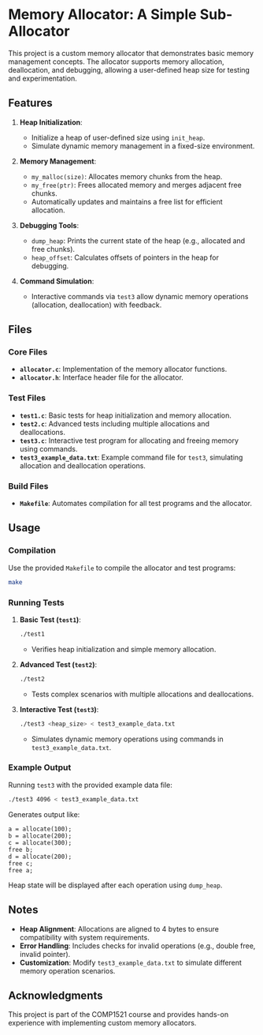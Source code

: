 
# Memory Allocator: A Simple Sub-Allocator

This project is a custom memory allocator that demonstrates basic memory management concepts. The allocator supports memory allocation, deallocation, and debugging, allowing a user-defined heap size for testing and experimentation.

## Features

1. **Heap Initialization**:
   - Initialize a heap of user-defined size using `init_heap`.
   - Simulate dynamic memory management in a fixed-size environment.

2. **Memory Management**:
   - `my_malloc(size)`: Allocates memory chunks from the heap.
   - `my_free(ptr)`: Frees allocated memory and merges adjacent free chunks.
   - Automatically updates and maintains a free list for efficient allocation.

3. **Debugging Tools**:
   - `dump_heap`: Prints the current state of the heap (e.g., allocated and free chunks).
   - `heap_offset`: Calculates offsets of pointers in the heap for debugging.

4. **Command Simulation**:
   - Interactive commands via `test3` allow dynamic memory operations (allocation, deallocation) with feedback.

## Files

### Core Files
- **`allocator.c`**: Implementation of the memory allocator functions.
- **`allocator.h`**: Interface header file for the allocator.

### Test Files
- **`test1.c`**: Basic tests for heap initialization and memory allocation.
- **`test2.c`**: Advanced tests including multiple allocations and deallocations.
- **`test3.c`**: Interactive test program for allocating and freeing memory using commands.
- **`test3_example_data.txt`**: Example command file for `test3`, simulating allocation and deallocation operations.

### Build Files
- **`Makefile`**: Automates compilation for all test programs and the allocator.

## Usage

### Compilation
Use the provided `Makefile` to compile the allocator and test programs:
```bash
make
```

### Running Tests
1. **Basic Test (`test1`)**:
   ```bash
   ./test1
   ```
   - Verifies heap initialization and simple memory allocation.

2. **Advanced Test (`test2`)**:
   ```bash
   ./test2
   ```
   - Tests complex scenarios with multiple allocations and deallocations.

3. **Interactive Test (`test3`)**:
   ```bash
   ./test3 <heap_size> < test3_example_data.txt
   ```
   - Simulates dynamic memory operations using commands in `test3_example_data.txt`.

### Example Output
Running `test3` with the provided example data file:
```bash
./test3 4096 < test3_example_data.txt
```

Generates output like:
```plaintext
a = allocate(100);
b = allocate(200);
c = allocate(300);
free b;
d = allocate(200);
free c;
free a;
```

Heap state will be displayed after each operation using `dump_heap`.

## Notes

- **Heap Alignment**: Allocations are aligned to 4 bytes to ensure compatibility with system requirements.
- **Error Handling**: Includes checks for invalid operations (e.g., double free, invalid pointer).
- **Customization**: Modify `test3_example_data.txt` to simulate different memory operation scenarios.

## Acknowledgments

This project is part of the COMP1521 course and provides hands-on experience with implementing custom memory allocators.
